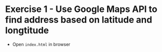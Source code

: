 # Exercise 1 - Use Google Maps API to find address based on latitude and longtitude
* Open `index.html` in browser
